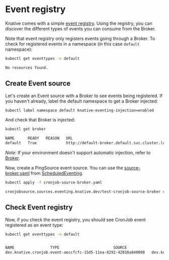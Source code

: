 # Event registry

Knative comes with a simple [event registry](https://knative.dev/docs/eventing/event-registry/). Using the registry, you can discover the different types of events you can consume from the Broker.

Note that event registry only registers events going through a Broker. To check for registered events in a namespace (in this case `default` namespace):

```bash
kubectl get eventtypes -n default

No resources found.
```

## Create Event source

Let's create an Event source with a Broker to see events being registered. If you haven't already, label the default namespace to get a Broker injected:

```bash
kubectl label namespace default knative-eventing-injection=enabled
```

And check that Broker is injected:

```bash
kubectl get broker

NAME      READY   REASON   URL
default   True             http://default-broker.default.svc.cluster.local
```

*Note:* If your environment doesn't support automatic injection, refer to [Broker](broker.md).

Now, create a PingSource event source. You can use the [source-broker.yaml](../eventing/ping/source-broker.yaml) from [ScheduledEventing](scheduledeventing.md).

```bash
kubectl apply -f cronjob-source-broker.yaml

cronjobsource.sources.eventing.knative.dev/test-cronjob-source-broker created
```

## Check Event registry

Now, if you check the event registry, you should see CronJob event registered as an event type:

```bash
kubectl get eventtypes -n default


NAME                TYPE                        SOURCE
dev.knative.cronjob.event-aeccfcfc-15d5-11ea-8292-42010a840008   dev.knative.cronjob.event
```
